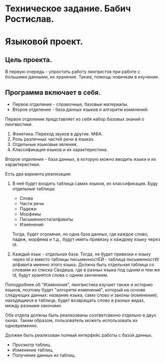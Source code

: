 # Техническое задание. Бабич Ростислав.
# Языковой проект.

## Цель проекта.
В первую очередь - упростить работу лингвистов при работе с большими данными, их хранение. Также, помощь новичкам в изучении. 
## Программа включает в себя.
- Первое отделение - справочные, базовые материалы.
- Второе отделение - база данных языков и алгоритм изменений.

Первое отделение представляет из себя набор базовых знаний о лингвистике.
1. Фонетика. Переход звуков в другие. МФА.
2. Роль различных частей речи в языках.
3. Отдельные языковые явления.
4. Классификация языков и их характеристика.

Второе отделение - база данных, в которую можно вводить языки и их характеристики.

Есть два варианта реализации:
1. В неё будет входить таблица самих языков, их классификация. Буду отдельные таблицы:
    * Слова
    * Части речи
    * Падежи
    * Морфемы
    * Письменности/алфавиты
    * Изменения
    
    Тогда, будет огромная, но одна база данных, где каждое слово, падеж, морфема и т.д., будут иметь привязку к каждому языку через id.
2. Каждый язык - отдельная база. Тогда, не будет привязки к языку через id и вместо таблицы письменностЕЙ - таблица письменностИ/алфавита именно этого языка. Должна быть отдельная таблица со словами из списка Сводеша, где в разных языка под одним и тем же id, будут хранятся слова с одним занчением.

Поподробнее об "Изменения", лингвистика изучает также и историю языков, поэтому будет "алгоритм изменений", который на основе следующих данных: название языка, само слово и законы (изменения), находящиеся в таблице, будет возвращать слово в разных видах, между разными законами.

Оба отдела должны быть реализованы соответсвенно отдельно в двух окнах. Таким образом, пользователь можеть использовать их одновременно. 

Должен быть реализован полный интерфейс работы с базой данных.
* Просмотр таблиц.
* Изменение таблиц.
* Получение данных из таблиц.